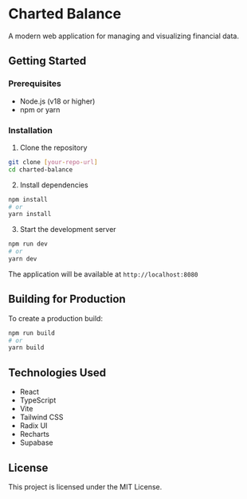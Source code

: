 # Charted Balance

A modern web application for managing and visualizing financial data.

## Getting Started

### Prerequisites
- Node.js (v18 or higher)
- npm or yarn

### Installation

1. Clone the repository
```bash
git clone [your-repo-url]
cd charted-balance
```

2. Install dependencies
```bash
npm install
# or
yarn install
```

3. Start the development server
```bash
npm run dev
# or
yarn dev
```

The application will be available at `http://localhost:8080`

## Building for Production

To create a production build:

```bash
npm run build
# or
yarn build
```

## Technologies Used

- React
- TypeScript
- Vite
- Tailwind CSS
- Radix UI
- Recharts
- Supabase

## License

This project is licensed under the MIT License.
